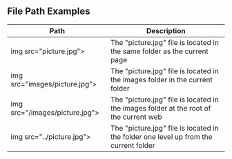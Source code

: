 ## File Path Examples

|Path|Description|
|---|---|
|img src="picture.jpg">|The "picture.jpg" file is located in the same folder as the current page|
|img src="images/picture.jpg">|The "picture.jpg" file is located in the images folder in the current folder|
|img src="/images/picture.jpg">|The "picture.jpg" file is located in the images folder at the root of the current web|
|img src="../picture.jpg">|The "picture.jpg" file is located in the folder one level up from the current folder|
